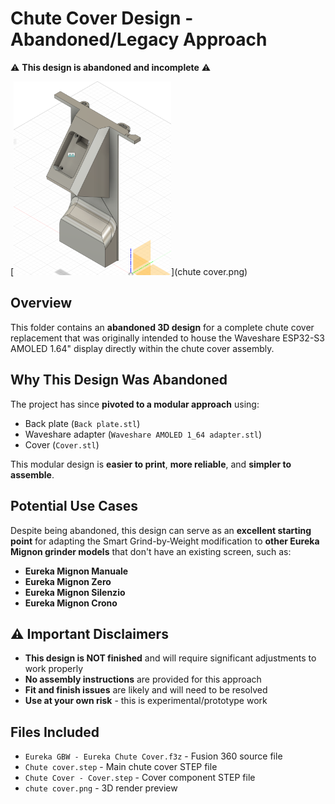 # Chute Cover Design - Abandoned/Legacy Approach

⚠️ **This design is abandoned and incomplete** ⚠️

[<img src="chute cover.png" alt="Chute Cover 3D Design" width="50%">](chute cover.png)

## Overview

This folder contains an **abandoned 3D design** for a complete chute cover replacement that was originally intended to house the Waveshare ESP32-S3 AMOLED 1.64" display directly within the chute cover assembly.

## Why This Design Was Abandoned

The project has since **pivoted to a modular approach** using:
- Back plate (`Back plate.stl`)
- Waveshare adapter (`Waveshare AMOLED 1_64 adapter.stl`)
- Cover (`Cover.stl`)

This modular design is **easier to print**, **more reliable**, and **simpler to assemble**.

## Potential Use Cases

Despite being abandoned, this design can serve as an **excellent starting point** for adapting the Smart Grind-by-Weight modification to **other Eureka Mignon grinder models** that don't have an existing screen, such as:

- **Eureka Mignon Manuale**
- **Eureka Mignon Zero**
- **Eureka Mignon Silenzio**
- **Eureka Mignon Crono**

## ⚠️ Important Disclaimers

- **This design is NOT finished** and will require significant adjustments to work properly
- **No assembly instructions** are provided for this approach
- **Fit and finish issues** are likely and will need to be resolved
- **Use at your own risk** - this is experimental/prototype work

## Files Included

- `Eureka GBW - Eureka Chute Cover.f3z` - Fusion 360 source file
- `Chute cover.step` - Main chute cover STEP file
- `Chute Cover - Cover.step` - Cover component STEP file  
- `chute cover.png` - 3D render preview